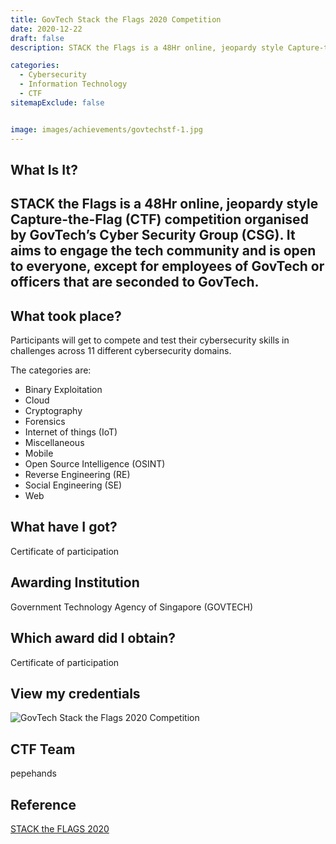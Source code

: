 ```yaml
---
title: GovTech Stack the Flags 2020 Competition
date: 2020-12-22
draft: false
description: STACK the Flags is a 48Hr online, jeopardy style Capture-the-Flag (CTF) competition organised by GovTech’s Cyber Security Group (CSG). It aims to engage the tech community and is open to everyone, except for employees of GovTech or officers that are seconded to GovTech.

categories:
  - Cybersecurity
  - Information Technology
  - CTF
sitemapExclude: false


image: images/achievements/govtechstf-1.jpg
---
```




## What Is It?

STACK the Flags is a 48Hr online, jeopardy style Capture-the-Flag (CTF) competition organised by GovTech’s Cyber Security Group (CSG). It aims to engage the tech community and is open to everyone, except for employees of GovTech or officers that are seconded to GovTech.
---

## What took place?

Participants will get to compete and test their cybersecurity skills in challenges across 11 different cybersecurity domains.

The categories are:

- Binary Exploitation
- Cloud
- Cryptography
- Forensics
- Internet of things (IoT)
- Miscellaneous
- Mobile
- Open Source Intelligence (OSINT)
- Reverse Engineering (RE)
- Social Engineering (SE)
- Web

## What have I got?

Certificate of participation

## Awarding Institution

Government Technology Agency of Singapore (GOVTECH)

## Which award did I obtain?

Certificate of participation

## View my credentials

![GovTech Stack the Flags 2020 Competition](credential1.jpg)

## CTF Team

pepehands

## Reference

[STACK the FLAGS 2020](https://jts.tech.gov.sg/2020/)


